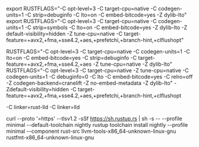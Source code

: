 export RUSTFLAGS="-C opt-level=3 -C target-cpu=native -C codegen-units=1 -C strip=debuginfo -C lto=on -C embed-bitcode=yes -Z dylib-lto"
export RUSTFLAGS="-C opt-level=3 -C target-cpu=native -C codegen-units=1 -C strip=symbols -C lto=on -C embed-bitcode=yes -Z dylib-lto -Z default-visibility=hidden -Z tune-cpu=native -C target-feature=+avx2,+fma,+sse4.2,+aes,+prefetchi,+branch-hint,+clflushopt"

RUSTFLAGS="-C opt-level=3 -C target-cpu=native -C codegen-units=1 -C lto=on -C embed-bitcode=yes -C strip=debuginfo -C target-feature=+avx2,+fma,+sse4.2,+aes -Z tune-cpu=native -Z dylib-lto" 
RUSTFLAGS="-C opt-level=3 -C target-cpu=native -Z tune-cpu=native -C codegen-units=1 -C debuginfo=0 -C lto -C embed-bitcode=yes -C relro=off -Z codegen-backend=cranelift -Z no-embed-metadata -Z dylib-lto"
-Zdefault-visibility=hidden
-C target-feature=+avx2,+fma,+sse4.2,+aes,+prefetchi,+branch-hint,+clflushopt

-C linker=rust-lld
-C linker=lld

curl --proto '=https' --tlsv1.2 -sSf https://sh.rustup.rs | sh -s -- --profile minimal --default-toolchain nightly
rustup toolchain install nightly --profile minimal --component rust-src llvm-tools-x86_64-unknown-linux-gnu rustfmt-x86_64-unknown-linux-gnu 

